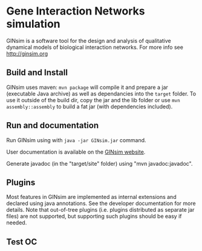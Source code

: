 # Gene Interaction Networks simulation

GINsim is a software tool for the design and analysis of qualitative dynamical models
of biological interaction networks.
For more info see http://ginsim.org


## Build and Install

GINsim uses maven: ```mvn package``` will compile it and prepare a jar
(executable Java archive) as well as dependancies into the ```target``` folder.
To use it outside of the build dir, copy the jar and the lib folder or use
```mvn assembly::assembly``` to build a fat jar (with dependencies included).


## Run and documentation

Run GINsim using with ```java -jar GINsim.jar``` command.

User documentation is available on the [GINsim website](http://doc.ginsim.org/).

Generate javadoc (in the "target/site" folder) using "mvn javadoc:javadoc".
	

  
## Plugins

Most features in GINsim are implemented as internal extensions and declared using java annotations.
See the developer documentation for more details.
Note that out-of-tree plugins (i.e. plugins distributed as separate jar files) are not
supported, but supporting such plugins should be easy if needed.

## Test OC
